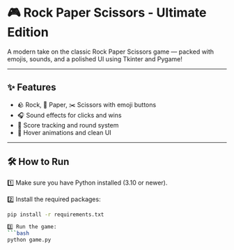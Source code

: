 # 🎮 Rock Paper Scissors - Ultimate Edition  

A modern take on the classic Rock Paper Scissors game — packed with emojis, sounds, and a polished UI using Tkinter and Pygame!  

---

## ✨ Features  
- 🪨 Rock, 📃 Paper, ✂️ Scissors with emoji buttons  
- 🎧 Sound effects for clicks and wins  
- 🏅 Score tracking and round system  
- 🎯 Hover animations and clean UI  

---

## 🛠️ How to Run  

1️⃣ Make sure you have Python installed (3.10 or newer).  

2️⃣ Install the required packages:  
```bash
pip install -r requirements.txt

3️⃣ Run the game:
```bash
python game.py
